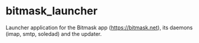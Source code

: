 bitmask_launcher
================

Launcher application for the Bitmask app (https://bitmask.net), its daemons (imap, smtp, soledad) and the updater.

